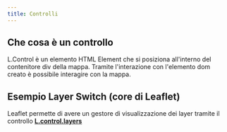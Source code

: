 ```yaml
---
title: Controlli 
---
```


## Che cosa è un controllo

L.Control è un elemento HTML Element che si posiziona all'interno del contenitore div della mappa. Tramite l'interazione con l'elemento dom creato è possibile interagire con la mappa.

## Esempio Layer Switch (core di Leaflet)
Leaflet permette di avere un gestore di visualizzazione dei layer tramite il controllo [**L.control.layers**](https://mourner.github.io/Leaflet/reference.html#control-layers)


<layers-switch></layers-switch>